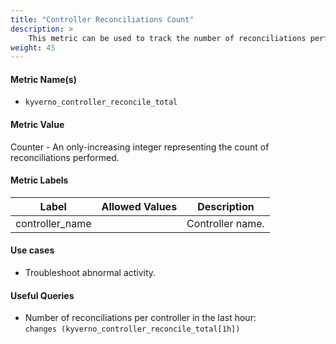 ```yaml
---
title: "Controller Reconciliations Count"
description: >
    This metric can be used to track the number of reconciliations performed by various Kyverno controllers.
weight: 45
---
```


#### Metric Name(s)

* `kyverno_controller_reconcile_total`

#### Metric Value

Counter - An only-increasing integer representing the count of reconciliations performed.

#### Metric Labels

| Label | Allowed Values | Description |
| --- | --- | --- |
| controller\_name | | Controller name. |

#### Use cases

* Troubleshoot abnormal activity.

#### Useful Queries

* Number of reconciliations per controller in the last hour:<br>
`changes (kyverno_controller_reconcile_total[1h])`
